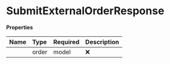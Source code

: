 # SubmitExternalOrderResponse



**Properties**

| Name | Type | Required | Description |
| :-------- | :----------| :----------| :----------|
    | order | model | ❌ |  |




<!-- This file was generated by liblab | https://liblab.com/ -->